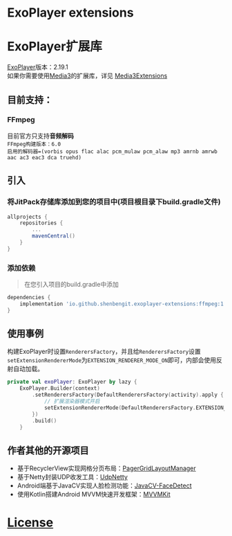 # ExoPlayer extensions
# ExoPlayer扩展库
[ExoPlayer](https://github.com/google/ExoPlayer)版本：2.19.1    
如果你需要使用[Media3](https://github.com/androidx/media)的扩展库，详见 [Media3Extensions](https://github.com/shenbengit/Media3Extensions)
## 目前支持：
### FFmpeg
目前官方只支持**音频解码**    
`FFmpeg构建版本：6.0`    
`启用的解码器=(vorbis opus flac alac pcm_mulaw pcm_alaw mp3 amrnb amrwb aac ac3 eac3 dca truehd)`

## 引入
### 将JitPack存储库添加到您的项目中(项目根目录下build.gradle文件)
```gradle
allprojects {
    repositories {
        ...
        mavenCentral()
    }
}
```
### 添加依赖
> 在您引入项目的build.gradle中添加
```gradle
dependencies {
    implementation 'io.github.shenbengit.exoplayer-extensions:ffmpeg:1.0.0'
}
```

## 使用事例
构建ExoPlayer时设置`RenderersFactory`，并且给`RenderersFactory`设置`setExtensionRendererMode`为`EXTENSION_RENDERER_MODE_ON`即可，内部会使用反射自动加载。
``` kotlin
private val exoPlayer: ExoPlayer by lazy {
    ExoPlayer.Builder(context)
        .setRenderersFactory(DefaultRenderersFactory(activity).apply {
            // 扩展渲染器模式开启
            setExtensionRendererMode(DefaultRenderersFactory.EXTENSION_RENDERER_MODE_ON)
        })
        .build()
    }

```

## 作者其他的开源项目
- 基于RecyclerView实现网格分页布局：[PagerGridLayoutManager](https://github.com/shenbengit/PagerGridLayoutManager)
- 基于Netty封装UDP收发工具：[UdpNetty](https://github.com/shenbengit/UdpNetty)
- Android端基于JavaCV实现人脸检测功能：[JavaCV-FaceDetect](https://github.com/shenbengit/JavaCV-FaceDetect)
- 使用Kotlin搭建Android MVVM快速开发框架：[MVVMKit](https://github.com/shenbengit/MVVMKit)

# [License](https://github.com/shenbengit/ExoPlayerExtensions/blob/master/LICENSE) 
